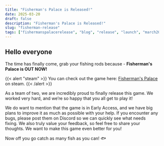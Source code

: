 ```yaml
---
title: "Fisherman's Palace is Released!"
date: 2025-03-20
draft: false
description: "Fisherman's Palace is Released!"
slug: "fisherman-release"
tags: ["fishermanspalacerelease", "blog", "release", "launch", "march20"]
---
```


Hello everyone
---
The time has finally come, grab your fishing rods because - **Fisherman's Palace is OUT NOW!**

{{< alert "steam" >}}
You can check out the game here: [Fisherman's Palace](https://store.steampowered.com/app/2749370/Fishermans_Palace/) on steam.
{{< /alert >}}

As a team of two, we are incredibly proud to finally release this game. We worked very hard, 
and we’re so happy that you all get to play it!

We do want to mention that the game is in Early Access, and we have big plans to improve it 
as much as possible with your help. If you encounter any bugs, please post them on Discord so 
we can quickly see what needs fixing. We also truly value your feedback, so feel free to share 
your thoughts. We want to make this game even better for you!


Now off you go catch as many fish as you can! 🐟
